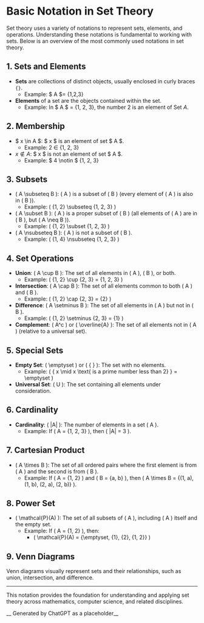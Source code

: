 # Basic Notation in Set Theory

Set theory uses a variety of notations to represent sets, elements, and operations. Understanding these notations is fundamental to working with sets. Below is an overview of the most commonly used notations in set theory.

## 1. Sets and Elements
- **Sets** are collections of distinct objects, usually enclosed in curly braces `{}`.
  - Example: $ A $= {$1$,$2$,$3$}
- **Elements** of a set are the objects contained within the set.
  - Example: In $ A $ = {$1$, $2$, $3$}, the number $2$ is an element of Set $A$.

## 2. Membership
- $ x \in A $: $ x $ is an element of set $ A $.
  - Example: 2 $\in$ {$1$, $2$, $3$}
- $x \notin A$: $ x $ is not an element of set $ A $.
  - Example: $ 4 \notin $ {$1$, $2$, $3$}

## 3. Subsets
- \( A \subseteq B \): \( A \) is a subset of \( B \) (every element of \( A \) is also in \( B \)).
  - Example: \( \{1, 2\} \subseteq \{1, 2, 3\} \)
- \( A \subset B \): \( A \) is a proper subset of \( B \) (all elements of \( A \) are in \( B \), but \( A \neq B \)).
  - Example: \( \{1, 2\} \subset \{1, 2, 3\} \)
- \( A \nsubseteq B \): \( A \) is not a subset of \( B \).
  - Example: \( \{1, 4\} \nsubseteq \{1, 2, 3\} \)

## 4. Set Operations
- **Union**: \( A \cup B \): The set of all elements in \( A \), \( B \), or both.
  - Example: \( \{1, 2\} \cup \{2, 3\} = \{1, 2, 3\} \)
- **Intersection**: \( A \cap B \): The set of all elements common to both \( A \) and \( B \).
  - Example: \( \{1, 2\} \cap \{2, 3\} = \{2\} \)
- **Difference**: \( A \setminus B \): The set of all elements in \( A \) but not in \( B \).
  - Example: \( \{1, 2\} \setminus \{2, 3\} = \{1\} \)
- **Complement**: \( A^c \) or \( \overline{A} \): The set of all elements not in \( A \) (relative to a universal set).

## 5. Special Sets
- **Empty Set**: \( \emptyset \) or \( \{ \} \): The set with no elements.
  - Example: \( \{ x \mid x \text{ is a prime number less than 2} \} = \emptyset \)
- **Universal Set**: \( U \): The set containing all elements under consideration.

## 6. Cardinality
- **Cardinality**: \( |A| \): The number of elements in a set \( A \).
  - Example: If \( A = \{1, 2, 3\} \), then \( |A| = 3 \).

## 7. Cartesian Product
- \( A \times B \): The set of all ordered pairs where the first element is from \( A \) and the second is from \( B \).
  - Example: If \( A = \{1, 2\} \) and \( B = \{a, b\} \), then \( A \times B = \{(1, a), (1, b), (2, a), (2, b)\} \).

## 8. Power Set
- \( \mathcal{P}(A) \): The set of all subsets of \( A \), including \( A \) itself and the empty set.
  - Example: If \( A = \{1, 2\} \), then:
    - \( \mathcal{P}(A) = \{\emptyset, \{1\}, \{2\}, \{1, 2\}\} \)

## 9. Venn Diagrams
Venn diagrams visually represent sets and their relationships, such as union, intersection, and difference.

---
This notation provides the foundation for understanding and applying set theory across mathematics, computer science, and related disciplines.

__ Generated by ChatGPT as a placeholder__